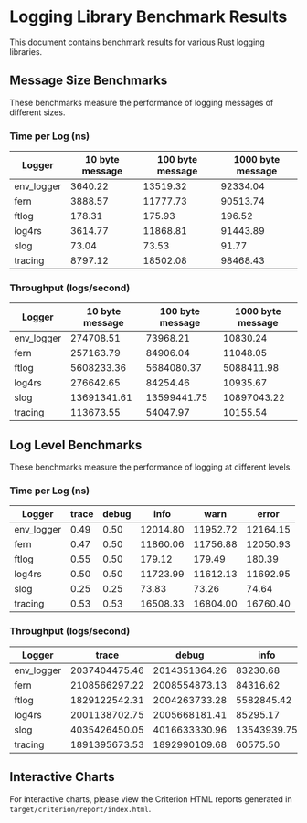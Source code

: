 # Logging Library Benchmark Results

This document contains benchmark results for various Rust logging libraries.

## Message Size Benchmarks

These benchmarks measure the performance of logging messages of different sizes.

### Time per Log (ns)

| Logger | 10 byte message | 100 byte message | 1000 byte message |
|--------|----------------|------------------|-------------------|
| env_logger | 3640.22 | 13519.32 | 92334.04 |
| fern | 3888.57 | 11777.73 | 90513.74 |
| ftlog | 178.31 | 175.93 | 196.52 |
| log4rs | 3614.77 | 11868.81 | 91443.89 |
| slog | 73.04 | 73.53 | 91.77 |
| tracing | 8797.12 | 18502.08 | 98468.43 |

### Throughput (logs/second)

| Logger | 10 byte message | 100 byte message | 1000 byte message |
|--------|----------------|------------------|-------------------|
| env_logger | 274708.51 | 73968.21 | 10830.24 |
| fern | 257163.79 | 84906.04 | 11048.05 |
| ftlog | 5608233.36 | 5684080.37 | 5088411.98 |
| log4rs | 276642.65 | 84254.46 | 10935.67 |
| slog | 13691341.61 | 13599441.75 | 10897043.22 |
| tracing | 113673.55 | 54047.97 | 10155.54 |

## Log Level Benchmarks

These benchmarks measure the performance of logging at different levels.

### Time per Log (ns)

| Logger | trace | debug | info | warn | error |
|--------|-------|-------|------|------|-------|
| env_logger | 0.49 | 0.50 | 12014.80 | 11952.72 | 12164.15 |
| fern | 0.47 | 0.50 | 11860.06 | 11756.88 | 12050.93 |
| ftlog | 0.55 | 0.50 | 179.12 | 179.49 | 180.39 |
| log4rs | 0.50 | 0.50 | 11723.99 | 11612.13 | 11692.95 |
| slog | 0.25 | 0.25 | 73.83 | 73.26 | 74.64 |
| tracing | 0.53 | 0.53 | 16508.33 | 16804.00 | 16760.40 |

### Throughput (logs/second)

| Logger | trace | debug | info | warn | error |
|--------|-------|-------|------|------|-------|
| env_logger | 2037404475.46 | 2014351364.26 | 83230.68 | 83662.99 | 82208.77 |
| fern | 2108566297.22 | 2008554873.13 | 84316.62 | 85056.61 | 82981.12 |
| ftlog | 1829122542.31 | 2004263733.28 | 5582845.42 | 5571327.82 | 5543527.18 |
| log4rs | 2001138702.75 | 2005668181.41 | 85295.17 | 86116.86 | 85521.60 |
| slog | 4035426450.05 | 4016633330.96 | 13543939.75 | 13650792.96 | 13397528.71 |
| tracing | 1891395673.53 | 1892990109.68 | 60575.50 | 59509.63 | 59664.45 |

## Interactive Charts

For interactive charts, please view the Criterion HTML reports generated in `target/criterion/report/index.html`.


